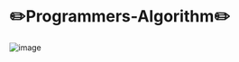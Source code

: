 # ✏️Programmers-Algorithm✏️ 

![image](https://user-images.githubusercontent.com/116260619/213592501-5bd0e061-4cc5-4da6-9223-9ceb0742a05d.png)

